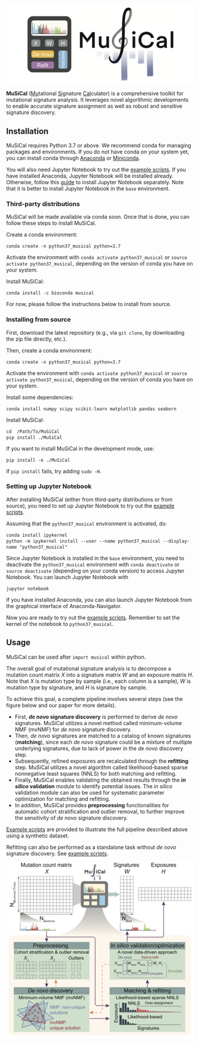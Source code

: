 
![MuSiCal logo](./images/musical_logo.png)

**MuSiCal** (<ins>Mu</ins>tational <ins>Si</ins>gnature <ins>Cal</ins>culator) is a comprehensive toolkit for mutational signature analysis. It leverages novel algorithmic developments to enable accurate signature assignment as well as robust and sensitive signature discovery.

## Installation

MuSiCal requires Python 3.7 or above. We recommend conda for managing packages and environments. If you do not have conda on your system yet, you can install conda through [Anaconda](https://docs.anaconda.com/anaconda/install/index.html "Installation guide for Anaconda") or [Miniconda](https://docs.conda.io/en/latest/miniconda.html "Installation guide for Miniconda").

You will also need Jupyter Notebook to try out the [example scripts](./examples). If you have installed Anaconda, Jupyter Notebook will be installed already. Otherwise, follow this [guide](https://docs.jupyter.org/en/latest/install/notebook-classic.html "Installation guide for Jupyter Notebook") to install Jupyter Notebook separately. Note that it is better to install Jupyter Notebook in the `base` environment.

### Third-party distributions

MuSiCal will be made available via conda soon. Once that is done, you can follow these steps to install MuSiCal.

Create a conda environment:
```
conda create -n python37_musical python=3.7
```

Activate the environment with `conda activate python37_musical` or `source activate python37_musical`, depending on the version of conda you have on your system.

Install MuSiCal:
```
conda install -c bioconda musical
```

For now, please follow the instructions below to install from source.

### Installing from source

First, download the latest repository (e.g., via `git clone`, by downloading the zip file directly, etc.).

Then, create a conda environment:
```
conda create -n python37_musical python=3.7
```

Activate the environment with `conda activate python37_musical` or `source activate python37_musical`, depending on the version of conda you have on your system.

Install some dependencies:
```
conda install numpy scipy scikit-learn matplotlib pandas seaborn
```

Install MuSiCal:
```
cd  /Path/To/MuSiCal
pip install ./MuSiCal
```

If you want to install MuSiCal in the development mode, use:
```
pip install -e ./MuSiCal
```

If `pip install` fails, try adding `sudo -H`.

### Setting up Jupyter Notebook

After installing MuSiCal (either from third-party distributions or from source), you need to set up Jupyter Notebook to try out the [example scripts](./examples).

Assuming that the `python37_musical` environment is activated, do:
```
conda install ipykernel
python -m ipykernel install --user --name python37_musical --display-name "python37_musical"
```

Since Jupyter Notebook is installed in the `base` environment, you need to deactivate the `python37_musical` environment with `conda deactivate` or `source deactivate` (depending on your conda version) to access Jupyter Notebook. You can launch Jupyter Notebook with
```
jupyter notebook
```  
If you have installed Anaconda, you can also launch Jupyter Notebook from the graphical interface of Anaconda-Navigator.

Now you are ready to try out the [example scripts](./examples). Remember to set the kernel of the notebook to `python37_musical`.

## Usage

MuSiCal can be used after `import musical` within python.

The overall goal of mutational signature analysis is to decompose a mutation count matrix *X* into a signature matrix *W* and an exposure matrix *H*. Note that *X* is mutation type by sample (i.e., each column is a sample), *W* is mutation type by signature, and *H* is signature by sample.

To achieve this goal, a complete pipeline involves several steps (see the figure below and our paper for more details).
- First, **_de novo_ signature discovery** is performed to derive *de novo* signatures. MuSiCal utilizes a novel method called minimum-volume NMF (mvNMF) for *de novo* signature discovery.
- Then, *de novo* signatures are matched to a catalog of known signatures (**matching**), since each *de novo* signature could be a mixture of multiple underlying signatures, due to lack of power in the *de novo* discovery step.
- Subsequently, refined exposures are recalculated through the **refitting** step. MuSiCal utilizes a novel algorithm called likelihood-based sparse nonnegative least squares (NNLS) for both matching and refitting.
- Finally, MuSiCal enables validating the obtained results through the **_in silico_ validation** module to identify potential issues. The *in silico* validation module can also be used for systematic parameter optimization for matching and refitting.
- In addition, MuSiCal provides **preprocessing** functionalities for automatic cohort stratification and outlier removal, to further improve the sensitivity of *de novo* signature discovery.

[Example scripts](./examples/example_full_pipeline.ipynb) are provided to illustrate the full pipeline described above using a synthetic dataset.

Refitting can also be performed as a standalone task without *de novo* signature discovery. See [example scripts](./examples/example_refitting.ipynb).

![MuSiCal workflow](./images/musical_workflow.png)
